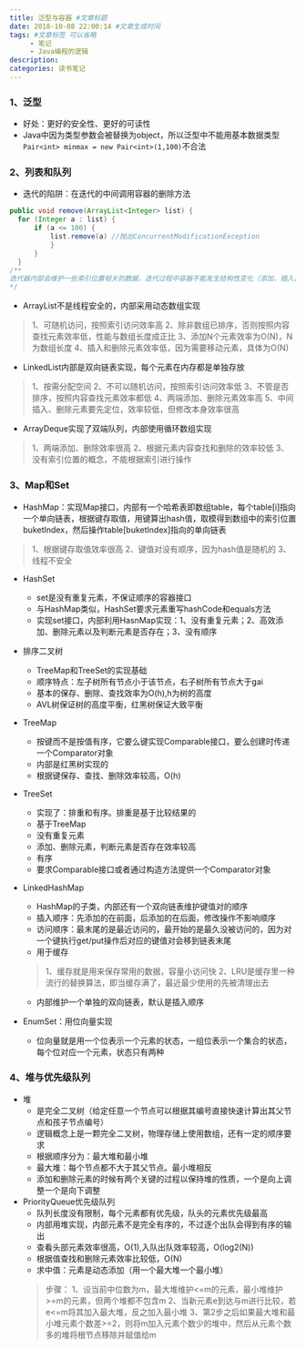 ```yaml
---
title: 泛型与容器 #文章标题
date: 2018-10-08 22:00:14 #文章生成时间
tags: #文章标签 可以省略
     - 笔记
     - Java编程的逻辑
description: 
categories: 读书笔记
---
```


### 1、泛型

* 好处：更好的安全性、更好的可读性
* Java中因为类型参数会被替换为object，所以泛型中不能用基本数据类型`Pair<int> minmax = new Pair<int>(1,100)`不合法

### 2、列表和队列

* 迭代的陷阱：在迭代的中间调用容器的删除方法
```java
public void remove(ArrayList<Integer> list) {
  for (Integer a : list) {
      if (a <= 100) {
          list.remove(a) //抛出ConcurrentModificationException
          }
      }
  }
/**
迭代器内部会维护一些索引位置相关的数据，迭代过程中容器不能发生结构性变化（添加、插入、删除），否则索引位置就失效。
*/
```
* ArrayList不是线程安全的，内部采用动态数组实现
> 1、可随机访问，按照索引访问效率高
2、除非数组已排序，否则按照内容查找元素效率低，性能与数组长度成正比
3、添加N个元素效率为O\(N\)，N为数组长度
4、插入和删除元素效率低，因为需要移动元素，具体为O\(N\)
* LinkedList内部是双向链表实现，每个元素在内存都是单独存放
> 1、按需分配空间
2、不可以随机访问，按照索引访问效率低
3、不管是否排序，按照内容查找元素效率都低
4、两端添加、删除元素效率高
5、中间插入、删除元素要先定位，效率较低，但修改本身效率很高
* ArrayDeque实现了双端队列，内部使用循环数组实现
> 1、两端添加、删除效率很高
2、根据元素内容查找和删除的效率较低
3、没有索引位置的概念，不能根据索引进行操作

### 3、Map和Set

* HashMap：实现Map接口，内部有一个哈希表即数组table，每个table\[i\]指向一个单向链表，根据键存取值，用键算出hash值，取模得到数组中的索引位置buketIndex，然后操作table\[buketIndex\]指向的单向链表
> 1、根据键存取值效率很高
2、键值对没有顺序，因为hash值是随机的
3、线程不安全
* HashSet
   * set是没有重复元素，不保证顺序的容器接口
   * 与HashMap类似，HashSet要求元素重写hashCode和equals方法
   * 实现set接口，内部利用HasnMap实现：1、没有重复元素；2、高效添加、删除元素以及判断元素是否存在；3、没有顺序
* 排序二叉树
   * TreeMap和TreeSet的实现基础
   * 顺序特点：左子树所有节点小于该节点，右子树所有节点大于gai
   * 基本的保存、删除、查找效率为O\(h\),h为树的高度
   * AVL树保证树的高度平衡，红黑树保证大致平衡
* TreeMap
   * 按键而不是按值有序，它要么键实现Comparable接口，要么创建时传递一个Comparator对象
   * 内部是红黑树实现的
   * 根据键保存、查找、删除效率较高，O\(h\)
* TreeSet
   * 实现了：排重和有序。排重是基于比较结果的
   * 基于TreeMap
   * 没有重复元素
   * 添加、删除元素，判断元素是否存在效率较高
   * 有序
   * 要求Comparable接口或者通过构造方法提供一个Comparator对象
* LinkedHashMap
   * HashMap的子类，内部还有一个双向链表维护键值对的顺序
   * 插入顺序：先添加的在前面，后添加的在后面，修改操作不影响顺序
   * 访问顺序：最末尾的是最近访问的，最开始的是最久没被访问的，因为对一个键执行get/put操作后对应的键值对会移到链表末尾
   * 用于缓存
   > 1、缓存就是用来保存常用的数据，容量小访问快
   2、LRU是缓存里一种流行的替换算法，即当缓存满了，最近最少使用的先被清理出去

   * 内部维护一个单独的双向链表，默认是插入顺序
* EnumSet：用位向量实现
   * 位向量就是用一个位表示一个元素的状态，一组位表示一个集合的状态，每个位对应一个元素，状态只有两种 

### 4、堆与优先级队列

* 堆
   * 是完全二叉树（给定任意一个节点可以根据其编号直接快速计算出其父节点和孩子节点编号）
   * 逻辑概念上是一颗完全二叉树，物理存储上使用数组，还有一定的顺序要求
   * 根据顺序分为：最大堆和最小堆
   * 最大堆：每个节点都不大于其父节点。最小堆相反
   * 添加和删除元素的时候有两个关键的过程以保持堆的性质，一个是向上调整一个是向下调整
* PriorityQueue优先级队列
   * 队列长度没有限制，每个元素都有优先级，队头的元素优先级最高
   * 内部用堆实现，内部元素不是完全有序的，不过逐个出队会得到有序的输出
   * 查看头部元素效率很高，O\(1\),入队出队效率较高，O\(log2\(N\)\)
   * 根据值查找和删除元素效率比较低，O\(N\)
   * 求中值：元素是动态添加（用一个最大堆一个最小堆）
   > 步骤：
   1、设当前中位数为m，最大堆维护<=m的元素，最小堆维护\>=m的元素，但两个堆都不包含m
   2、当新元素e到达与m进行比较，若e<=m将其加入最大堆，反之加入最小堆
   3、第2步之后如果最大堆和最小堆元素个数差\>=2，则将m加入元素个数少的堆中，然后从元素个数多的堆将根节点移除并赋值给m


